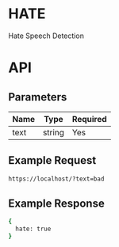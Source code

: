 # HATE
Hate Speech Detection

# API
    
## Parameters
Name    | Type   | Required
----    | ----   | ----
text    | string | Yes
    
## Example Request
```bash
https://localhost/?text=bad
```

## Example Response
```bash
{
  hate: true
}
```
